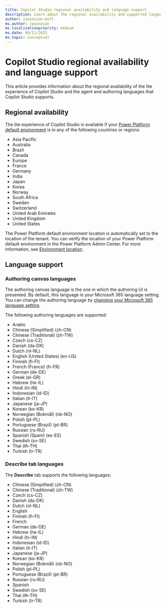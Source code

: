 ```yaml
---
title: Copilot Studio regional availability and language support
description: Learn about the regional availability and supported languages for the Copilot Studio lite experience.
author: jasonxian-msft
ms.author: jasonxian
ms.localizationpriority: medium
ms.date: 09/11/2025
ms.topic: conceptual
---
```


# Copilot Studio regional availability and language support

This article provides information about the regional availability of the lite experience of Copilot Studio and the agent and authoring languages that Copilot Studio supports.

## Regional availability

The lite experience of Copilot Studio is available if your [Power Platform default environment](/power-platform/admin/environments-overview#default-environment) is in any of the following countries or regions:

- Asia Pacific
- Australia
- Brazil
- Canada
- Europe
- France
- Germany
- India
- Japan
- Korea
- Norway
- South Africa
- Sweden
- Switzerland
- United Arab Emirates
- United Kingdom
- United States

The Power Platform default environment location is automatically set to the location of the tenant. You can verify the location of your Power Platform default environment in the Power Platform Admin Center. For more information, see [Environment location](/power-platform/admin/environments-overview#environment-location).

## Language support

### Authoring canvas languages

The authoring canvas language is the one in which the authoring UI is presented. By default, this language is your Microsoft 365 language setting. You can change the authoring language by [changing your Microsoft 365 language setting](https://support.microsoft.com/topic/change-your-display-language-and-time-zone-in-microsoft-365-for-business-6f238bff-5252-441e-b32b-655d5d85d15b).

The following authoring languages are supported:

- Arabic
- Chinese (Simplified) (zh-CN)
- Chinese (Traditional) (zh-TW)
- Czech (cs-CZ)
- Danish (da-DK)
- Dutch (nl-NL)
- English (United States) (en-US)
- Finnish (fi-FI)
- French (France) (fr-FR)
- German (de-DE)
- Greek (el-GR)
- Hebrew (he-IL)
- Hindi (hi-IN)
- Indonesian (id-ID)
- Italian (it-IT)
- Japanese (ja-JP)
- Korean (ko-KR)
- Norwegian (Bokmål) (nb-NO)
- Polish (pl-PL)
- Portuguese (Brazil) (pt-BR)
- Russian (ru-RU)
- Spanish (Spain) (es-ES)
- Swedish (sv-SE)
- Thai (th-TH)
- Turkish (tr-TR)

### Describe tab languages

The **Describe** tab supports the following languages:

- Chinese (Simplified) (zh-CN)
- Chinese (Traditional) (zh-TW)
- Czech (cs-CZ)
- Danish (da-DK)
- Dutch (nl-NL)
- English
- Finnish (fi-FI)
- French 
- German (de-DE)
- Hebrew (he-IL)
- Hindi (hi-IN)
- Indonesian (id-ID)
- Italian (it-IT)
- Japanese (ja-JP)
- Korean (ko-KR)
- Norwegian (Bokmål) (nb-NO)
- Polish (pl-PL)
- Portuguese (Brazil) (pt-BR)
- Russian (ru-RU)
- Spanish 
- Swedish (sv-SE)
- Thai (th-TH)
- Turkish (tr-TR)
